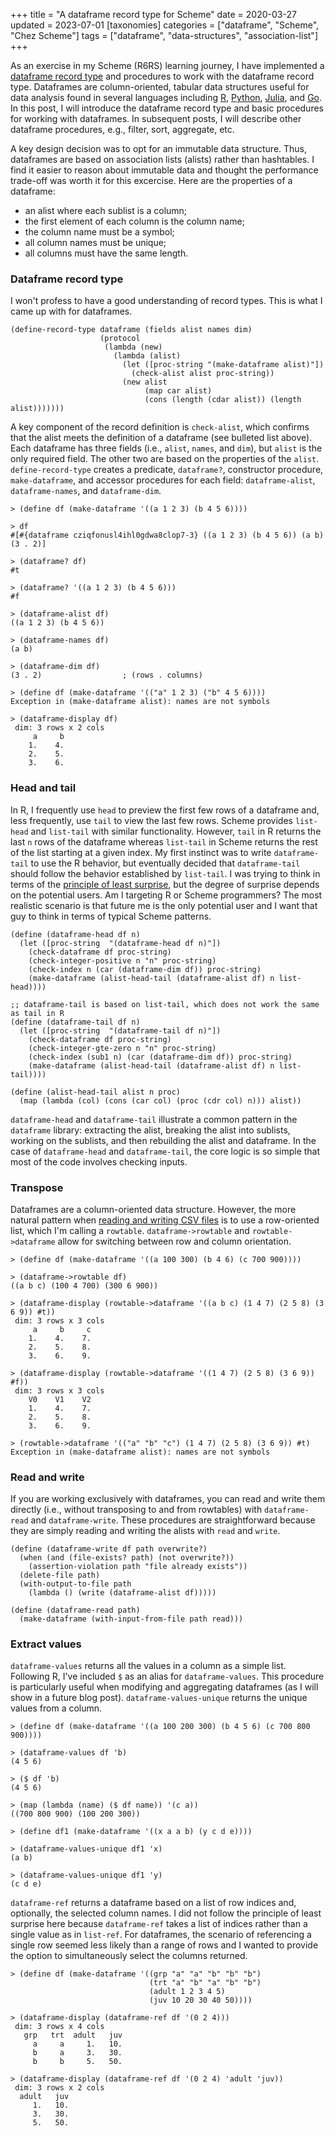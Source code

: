 +++
title = "A dataframe record type for Scheme"
date = 2020-03-27
updated = 2023-07-01
[taxonomies]
categories = ["dataframe", "Scheme", "Chez Scheme"]
tags = ["dataframe", "data-structures", "association-list"]
+++

As an exercise in my Scheme (R6RS) learning journey, I have implemented a [dataframe record type](https://github.com/hinkelman/dataframe/) and procedures to work with the dataframe record type. Dataframes are column-oriented, tabular data structures useful for data analysis found in several languages including [R](https://stat.ethz.ch/R-manual/R-devel/library/base/html/data.frame.html), [Python](https://pandas.pydata.org/docs/reference/api/pandas.DataFrame.html), [Julia](https://juliadata.github.io/DataFrames.jl/stable/), and [Go](https://github.com/rocketlaunchr/dataframe-go). In this post, I will introduce the dataframe record type and basic procedures for working with dataframes. In subsequent posts, I will describe other dataframe procedures, e.g., filter, sort, aggregate, etc.

<!-- more -->

A key design decision was to opt for an immutable data structure. Thus, dataframes are based on association lists (alists) rather than hashtables. I find it easier to reason about immutable data and thought the performance trade-off was worth it for this excercise. Here are the properties of a dataframe:

* an alist where each sublist is a column;
* the first element of each column is the column name;
* the column name must be a symbol;
* all column names must be unique;
* all columns must have the same length.

### Dataframe record type

I won't profess to have a good understanding of record types. This is what I came up with for dataframes.

```
(define-record-type dataframe (fields alist names dim)
                    (protocol
                     (lambda (new)
                       (lambda (alist)
                         (let ([proc-string "(make-dataframe alist)"])
                           (check-alist alist proc-string))
                         (new alist
                              (map car alist)
                              (cons (length (cdar alist)) (length alist)))))))
```

A key component of the record definition is `check-alist`, which confirms that the alist meets the definition of a dataframe (see bulleted list above). Each dataframe has three fields (i.e., `alist`, `names`, and `dim`), but `alist` is the only required field. The other two are based on the properties of the `alist`. `define-record-type` creates a predicate, `dataframe?`, constructor procedure, `make-dataframe`, and accessor procedures for each field: `dataframe-alist`, `dataframe-names`, and `dataframe-dim`. 

```
> (define df (make-dataframe '((a 1 2 3) (b 4 5 6))))

> df
#[#{dataframe cziqfonusl4ihl0gdwa8clop7-3} ((a 1 2 3) (b 4 5 6)) (a b) (3 . 2)]

> (dataframe? df)
#t

> (dataframe? '((a 1 2 3) (b 4 5 6)))
#f

> (dataframe-alist df)  
((a 1 2 3) (b 4 5 6))

> (dataframe-names df)
(a b)

> (dataframe-dim df)
(3 . 2)                  ; (rows . columns)

> (define df (make-dataframe '(("a" 1 2 3) ("b" 4 5 6))))
Exception in (make-dataframe alist): names are not symbols

> (dataframe-display df)
 dim: 3 rows x 2 cols
     a     b 
    1.    4. 
    2.    5. 
    3.    6. 
```

### Head and tail

In R, I frequently use `head` to preview the first few rows of a dataframe and, less frequently, use `tail` to view the last few rows. Scheme provides `list-head` and `list-tail` with similar functionality. However, `tail` in R returns the last `n` rows of the dataframe whereas `list-tail` in Scheme returns the rest of the list starting at a given index. My first instinct was to write `dataframe-tail` to use the R behavior, but eventually decided that `dataframe-tail` should follow the behavior established by `list-tail`. I was trying to think in terms of the [principle of least surprise](https://en.wikipedia.org/wiki/Principle_of_least_astonishment), but the degree of surprise depends on the potential users. Am I targeting R or Scheme programmers? The most realistic scenario is that future me is the only potential user and I want that guy to think in terms of typical Scheme patterns.

```
(define (dataframe-head df n)
  (let ([proc-string  "(dataframe-head df n)"])
    (check-dataframe df proc-string)
    (check-integer-positive n "n" proc-string)
    (check-index n (car (dataframe-dim df)) proc-string)
    (make-dataframe (alist-head-tail (dataframe-alist df) n list-head))))

;; dataframe-tail is based on list-tail, which does not work the same as tail in R
(define (dataframe-tail df n)
  (let ([proc-string  "(dataframe-tail df n)"])
    (check-dataframe df proc-string)
    (check-integer-gte-zero n "n" proc-string)
    (check-index (sub1 n) (car (dataframe-dim df)) proc-string)
    (make-dataframe (alist-head-tail (dataframe-alist df) n list-tail))))

(define (alist-head-tail alist n proc)
  (map (lambda (col) (cons (car col) (proc (cdr col) n))) alist))
```

`dataframe-head` and `dataframe-tail` illustrate a common pattern in the `dataframe` library: extracting the alist, breaking the alist into sublists, working on the sublists, and then rebuilding the alist and dataframe. In the case of `dataframe-head` and `dataframe-tail`, the core logic is so simple that most of the code involves checking inputs. 

### Transpose

Dataframes are a column-oriented data structure. However, the more natural pattern when [reading and writing CSV files](/posts/reading-writing-csv-files-chez-scheme/) is to use a row-oriented list, which I'm calling a `rowtable`. `dataframe->rowtable` and `rowtable->dataframe` allow for switching between row and column orientation.   

```
> (define df (make-dataframe '((a 100 300) (b 4 6) (c 700 900))))

> (dataframe->rowtable df)
((a b c) (100 4 700) (300 6 900))

> (dataframe-display (rowtable->dataframe '((a b c) (1 4 7) (2 5 8) (3 6 9)) #t))
 dim: 3 rows x 3 cols
     a     b     c 
    1.    4.    7. 
    2.    5.    8. 
    3.    6.    9. 

> (dataframe-display (rowtable->dataframe '((1 4 7) (2 5 8) (3 6 9)) #f))
 dim: 3 rows x 3 cols
    V0    V1    V2 
    1.    4.    7. 
    2.    5.    8. 
    3.    6.    9. 

> (rowtable->dataframe '(("a" "b" "c") (1 4 7) (2 5 8) (3 6 9)) #t)
Exception in (make-dataframe alist): names are not symbols
```

### Read and write

If you are working exclusively with dataframes, you can read and write them directly (i.e., without transposing to and from rowtables) with `dataframe-read` and `dataframe-write`. These procedures are straightforward because they are simply reading and writing the alists with `read` and `write`. 

```
(define (dataframe-write df path overwrite?)
  (when (and (file-exists? path) (not overwrite?))
    (assertion-violation path "file already exists"))
  (delete-file path)
  (with-output-to-file path
    (lambda () (write (dataframe-alist df)))))

(define (dataframe-read path)
  (make-dataframe (with-input-from-file path read)))
```

### Extract values

`dataframe-values` returns all the values in a column as a simple list. Following R, I've included `$` as an alias for `dataframe-values`. This procedure is particularly useful when modifying and aggregating dataframes (as I will show in a future blog post). `dataframe-values-unique` returns the unique values from a column. 

```
> (define df (make-dataframe '((a 100 200 300) (b 4 5 6) (c 700 800 900))))

> (dataframe-values df 'b)
(4 5 6)

> ($ df 'b)                 
(4 5 6)

> (map (lambda (name) ($ df name)) '(c a))
((700 800 900) (100 200 300))

> (define df1 (make-dataframe '((x a a b) (y c d e))))

> (dataframe-values-unique df1 'x)
(a b)

> (dataframe-values-unique df1 'y)
(c d e)
```

`dataframe-ref` returns a dataframe based on a list of row indices and, optionally, the selected column names. I did not follow the principle of least surprise here because `dataframe-ref` takes a list of indices rather than a single value as in `list-ref`. For dataframes, the scenario of referencing a single row seemed less likely than a range of rows and I wanted to provide the option to simultaneously select the columns returned. 

```
> (define df (make-dataframe '((grp "a" "a" "b" "b" "b")
                               (trt "a" "b" "a" "b" "b")
                               (adult 1 2 3 4 5)
                               (juv 10 20 30 40 50))))

> (dataframe-display (dataframe-ref df '(0 2 4)))
 dim: 3 rows x 4 cols
   grp   trt  adult   juv 
     a     a     1.   10. 
     b     a     3.   30. 
     b     b     5.   50. 

> (dataframe-display (dataframe-ref df '(0 2 4) 'adult 'juv))
 dim: 3 rows x 2 cols
  adult   juv 
     1.   10. 
     3.   30. 
     5.   50. 
```

